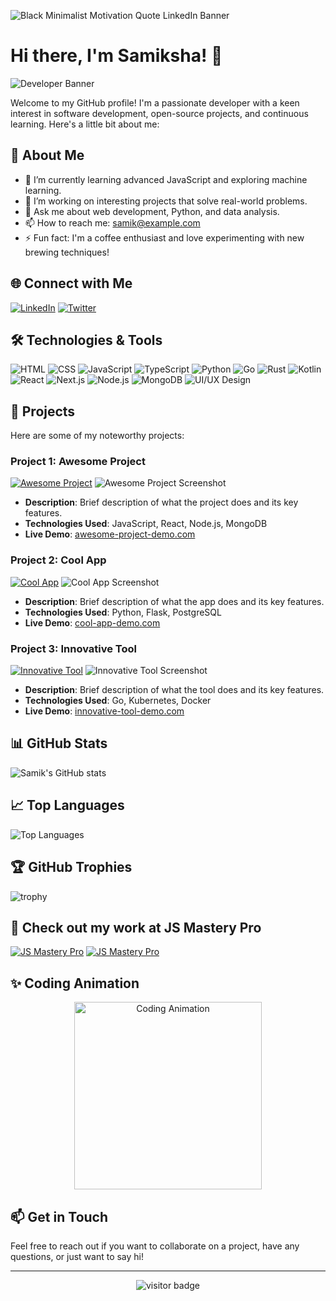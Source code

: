 

![Black Minimalist Motivation Quote LinkedIn Banner](https://github.com/user-attachments/assets/80701d3e-ef1f-44dc-bb9d-c53e0ac8b367)









# Hi there, I'm Samiksha! 👋


![Developer Banner](https://user-images.githubusercontent.com/your-image-link/banner.png)

Welcome to my GitHub profile! I'm a passionate developer with a keen interest in software development, open-source projects, and continuous learning. Here's a little bit about me:

## 🚀 About Me
- 🌱 I’m currently learning advanced JavaScript and exploring machine learning.
- 💼 I’m working on interesting projects that solve real-world problems.
- 💬 Ask me about web development, Python, and data analysis.
- 📫 How to reach me: [samik@example.com](mailto:samik@example.com)
- ⚡ Fun fact: I'm a coffee enthusiast and love experimenting with new brewing techniques!

## 🌐 Connect with Me
[![LinkedIn](https://img.shields.io/badge/-LinkedIn-blue?style=flat&logo=Linkedin&logoColor=white)](https://www.linkedin.com/in/samik1234/)
[![Twitter](https://img.shields.io/twitter/follow/samik1234?style=flat&logo=twitter)](https://twitter.com/samik1234)

## 🛠️ Technologies & Tools
![HTML](https://img.shields.io/badge/-HTML-333?style=flat&logo=html5)
![CSS](https://img.shields.io/badge/-CSS-333?style=flat&logo=css3)
![JavaScript](https://img.shields.io/badge/-JavaScript-333?style=flat&logo=javascript)
![TypeScript](https://img.shields.io/badge/-TypeScript-333?style=flat&logo=typescript)
![Python](https://img.shields.io/badge/-Python-333?style=flat&logo=python)
![Go](https://img.shields.io/badge/-Go-333?style=flat&logo=go)
![Rust](https://img.shields.io/badge/-Rust-333?style=flat&logo=rust)
![Kotlin](https://img.shields.io/badge/-Kotlin-333?style=flat&logo=kotlin)
![React](https://img.shields.io/badge/-React-333?style=flat&logo=react)
![Next.js](https://img.shields.io/badge/-Next.js-333?style=flat&logo=next.js)
![Node.js](https://img.shields.io/badge/-Node.js-333?style=flat&logo=node.js)
![MongoDB](https://img.shields.io/badge/-MongoDB-333?style=flat&logo=mongodb)
![UI/UX Design](https://img.shields.io/badge/-UI/UX-333?style=flat&logo=adobe)

## 📂 Projects
Here are some of my noteworthy projects:

### Project 1: **Awesome Project**
[![Awesome Project](https://img.shields.io/badge/GitHub-Repository-blue?style=flat&logo=github)](https://github.com/samik1234/awesome-project)
![Awesome Project Screenshot](https://user-images.githubusercontent.com/your-image-link/awesome-project.png)
- **Description**: Brief description of what the project does and its key features.
- **Technologies Used**: JavaScript, React, Node.js, MongoDB
- **Live Demo**: [awesome-project-demo.com](https://awesome-project-demo.com)

### Project 2: **Cool App**
[![Cool App](https://img.shields.io/badge/GitHub-Repository-blue?style=flat&logo=github)](https://github.com/samik1234/cool-app)
![Cool App Screenshot](https://user-images.githubusercontent.com/your-image-link/cool-app.png)
- **Description**: Brief description of what the app does and its key features.
- **Technologies Used**: Python, Flask, PostgreSQL
- **Live Demo**: [cool-app-demo.com](https://cool-app-demo.com)

### Project 3: **Innovative Tool**
[![Innovative Tool](https://img.shields.io/badge/GitHub-Repository-blue?style=flat&logo=github)](https://github.com/samik1234/innovative-tool)
![Innovative Tool Screenshot](https://user-images.githubusercontent.com/your-image-link/innovative-tool.png)
- **Description**: Brief description of what the tool does and its key features.
- **Technologies Used**: Go, Kubernetes, Docker
- **Live Demo**: [innovative-tool-demo.com](https://innovative-tool-demo.com)

## 📊 GitHub Stats
![Samik's GitHub stats](https://github-readme-stats.vercel.app/api?username=samik1234&show_icons=true&theme=radical)

## 📈 Top Languages
![Top Languages](https://github-readme-stats.vercel.app/api/top-langs/?username=samik1234&layout=compact&theme=radical)

## 🏆 GitHub Trophies
![trophy](https://github-profile-trophy.vercel.app/?username=samik1234&theme=radical)

## 🌟 Check out my work at JS Mastery Pro
[![JS Mastery Pro](https://i.ibb.co/pJ320jx/github.png)](https://www.jsmastery.pro)
[![JS Mastery Pro](https://i.postimg.cc/Y24xGvW8/github.png)](https://www.jsmastery.pro)

## ✨ Coding Animation
<p align="center">
  <img src="https://media.giphy.com/media/qgQUggAC3Pfv687qPC/giphy.gif" width="300" alt="Coding Animation">
</p>

## 📫 Get in Touch
Feel free to reach out if you want to collaborate on a project, have any questions, or just want to say hi!

---

<p align="center">
  <img src="https://visitor-badge.glitch.me/badge?page_id=samik1234.samik1234" alt="visitor badge"/>
</p>

